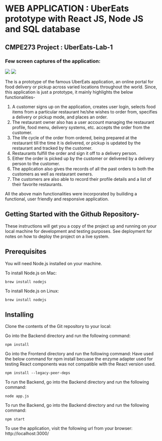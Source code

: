 # **WEB APPLICATION : UberEats prototype with React JS, Node JS and SQL database**

## **CMPE273 Project : UberEats-Lab-1**

### Few screen captures of the application:

<img src="https://github.com/Archita22ind/CMPE273-UberEats-Lab-1/blob/main/glimpse1.png" >

<img src="https://github.com/Archita22ind/CMPE273-UberEats-Lab-1/blob/main/glimpseofapp.png" >

The is a prototype of the famous UberEats application, an online portal for food delivery or pickup
across varied locations throughout the world. Since, this application is just a prototype, it mainly
highlights the below functionalities-

1. A customer signs up on the application, creates user login, selects food items from a particular
restaurant he/she wishes to order from, specifies a delivery or pickup mode, and places an
order.
2. The restaurant owner also has a user account managing the restaurant profile, food menu,
delivery systems, etc. accepts the order from the customer.
3. The life cycle of the order from ordered, being prepared at the restaurant till the time it is
delivered, or pickup is updated by the restaurant and tracked by the customer.
4. Restaurants fulfill the order and sign it off to a delivery person.
5. Either the order is picked up by the customer or delivered by a delivery person to the customer.
6. The application also gives the records of all the past orders to both the customers as well as
restaurant owners.
7. The customers are also able to record their profile details and a list of their favorite restaurants.

All the above main functionalities were incorporated by builiding a functional, user friendly and
responsive application.

## Getting Started with the Github Repository-

These instructions will get you a copy of the project up and running on your local machine for development and testing purposes. See deployment for notes on how to deploy the project on a live system.

## Prerequisites

You will need Node.js installed on your machine.

To install Node.js on Mac:

`brew install nodejs`

To install Node.js on Linux:

`brew install nodejs`

## Installing

Clone the contents of the Git repository to your local:

Go into the Backend directory and run the following command:

`npm install`

Go into the Frontend directory and run the following command:
Have used the below command for npm install becuase the enzyme adapter used for testing React components was not compatible with the React version used.

`npm install --legacy-peer-deps`

To run the Backend, go into the Backend directory and run the following command:

`node app.js`

To run the Backend, go into the Backend directory and run the following command:

`npm start`

To use the application, visit the following url from your browser: http://localhost:3000/
